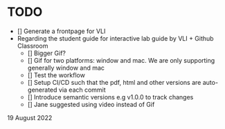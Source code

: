 # TODO

- [] Generate a frontpage for VLI
- Regarding the student guide for interactive lab guide by VLI + Github Classroom
  - [] Bigger Gif?
  - [] Gif for two platforms: window and mac. We are only supporting generally window and mac
  - [] Test the workflow
  - [] Setup CI/CD such that the pdf, html and other versions are auto-generated via each commit
  - [] Introduce semantic versions e.g v1.0.0 to track changes
  - [] Jane suggested using video instead of Gif

19 August 2022

